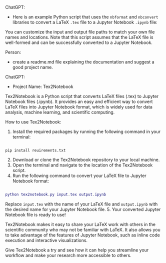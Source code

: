






ChatGPT: 
- Here is an example Python script that uses the `nbformat` and `nbconvert` libraries to convert a LaTeX `.tex` file to a Jupyter Notebook `.ipynb` file:

You can customize the input and output file paths to match your own file names and locations. Note that this script assumes that the LaTeX file is well-formed and can be successfully converted to a Jupyter Notebook.

Person: 
- create a readme.md file explaining the documentation and suggest a good project name.

ChatGPT: 
- Project Name: Tex2Notebook

Tex2Notebook is a Python script that converts LaTeX files (.tex) to Jupyter Notebook files (.ipynb). It provides an easy and efficient way to convert LaTeX files into Jupyter Notebook format, which is widely used for data analysis, machine learning, and scientific computing.

How to use Tex2Notebook: 
1. Install the required packages by running the following command in your terminal:

```

pip install reuirements.txt
``` 
2. Download or clone the Tex2Notebook repository to your local machine. 
3. Open the terminal and navigate to the location of the Tex2Notebook script. 
4. Run the following command to convert your LaTeX file to Jupyter Notebook format:

```lua

python tex2notebook.py input.tex output.ipynb
```



Replace `input.tex` with the name of your LaTeX file and `output.ipynb` with the desired name for your Jupyter Notebook file. 
5. Your converted Jupyter Notebook file is ready to use!

Tex2Notebook makes it easy to share your LaTeX work with others in the scientific community who may not be familiar with LaTeX. It also allows you to take advantage of the features of Jupyter Notebook, such as inline code execution and interactive visualizations.

Give Tex2Notebook a try and see how it can help you streamline your workflow and make your research more accessible to others.
